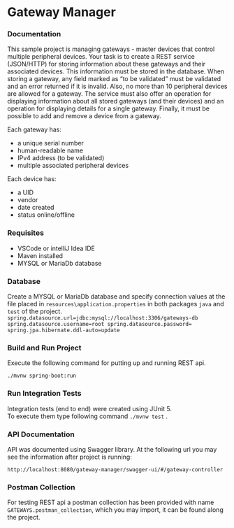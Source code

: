# Gateway Manager

### Documentation

This sample project is managing gateways - master devices that control multiple peripheral devices. 
Your task is to create a REST service (JSON/HTTP) for storing information about these gateways and their associated devices. This information must be stored in the database. 
When storing a gateway, any field marked as “to be validated” must be validated and an error returned if it is invalid. Also, no more than 10 peripheral devices are allowed for a gateway.
The service must also offer an operation for displaying information about all stored gateways (and their devices) and an operation for displaying details for a single gateway. Finally, it must be possible to add and remove a device from a gateway.

<p>Each gateway has:</p>

* a unique serial number
* human-readable name
* IPv4 address (to be validated)
* multiple associated peripheral devices

<p>Each device has:</p>

* a UID
* vendor
* date created
* status online/offline

### Requisites
* VSCode or intelliJ Idea IDE
* Maven installed
* MYSQL or MariaDb database

### Database
Create a MYSQL or MariaDb database and specify connection values at the file placed in `resources\application.properties` in both packages `java` and `test`
of the project.
`
spring.datasource.url=jdbc:mysql://localhost:3306/gateways-db
spring.datasource.username=root
spring.datasource.password=
spring.jpa.hibernate.ddl-auto=update
`
### Build and Run Project

Execute the following command for putting up and running REST api.

`./mvnw spring-boot:run`

### Run Integration Tests

Integration tests (end to end) were created using JUnit 5.  
To execute them type following command `./mvnw test` .

### API Documentation

API was documented using Swagger library. At the following url you may see the information after project is running:

`http://localhost:8080/gateway-manager/swagger-ui/#/gateway-controller`

### Postman Collection

For testing REST api a postman collection has been provided with name `GATEWAYS.postman_collection`, which you may import, it can be found along the project.